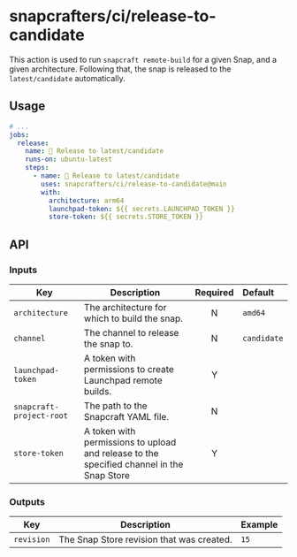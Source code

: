 # snapcrafters/ci/release-to-candidate

This action is used to run `snapcraft remote-build` for a given Snap, and a given architecture.
Following that, the snap is released to the `latest/candidate` automatically.

## Usage

```yaml
# ...
jobs:
  release:
    name: 🚢 Release to latest/candidate
    runs-on: ubuntu-latest
    steps:
      - name: 🚢 Release to latest/candidate
        uses: snapcrafters/ci/release-to-candidate@main
        with:
          architecture: arm64
          launchpad-token: ${{ secrets.LAUNCHPAD_TOKEN }}
          store-token: ${{ secrets.STORE_TOKEN }}
```

## API

### Inputs

| Key                      | Description                                                                               | Required | Default     |
| ------------------------ | ----------------------------------------------------------------------------------------- | :------: | :---------- |
| `architecture`           | The architecture for which to build the snap.                                             |    N     | `amd64`     |
| `channel`                | The channel to release the snap to.                                                       |    N     | `candidate` |
| `launchpad-token`        | A token with permissions to create Launchpad remote builds.                               |    Y     |             |
| `snapcraft-project-root` | The path to the Snapcraft YAML file.                                                      |    N     |             |
| `store-token`            | A token with permissions to upload and release to the specified channel in the Snap Store |    Y     |             |

### Outputs

| Key        | Description                               | Example |
| ---------- | ----------------------------------------- | ------- |
| `revision` | The Snap Store revision that was created. | `15`    |
